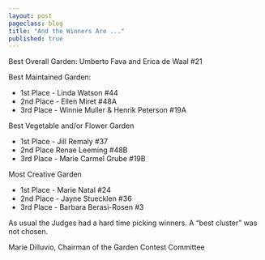 ```yaml
---
layout: post
pageclass: blog
title: "And the Winners Are ..."
published: true
---
```


Best Overall Garden:
Umberto Fava and Erica de Waal  #21

Best Maintained Garden:
* 1st Place - Linda Watson #44
* 2nd Place - Ellen Miret #48A
* 3rd Place - Winnie Muller & Henrik Peterson #19A

Best Vegetable and/or Flower Garden
* 1st Place -  Jill Remaly #37
* 2nd Place  Renae Leeming  #48B
* 3rd Place - Marie Carmel Grube #19B

Most Creative Garden
* 1st Place - Marie Natal #24
* 2nd Place - Jayne Stuecklen #36
* 3rd Place - Barbara Berasi-Rosen #3

As usual the Judges had a hard time picking winners.  A “best cluster” was not chosen.

Marie Dilluvio, Chairman of the Garden Contest Committee
